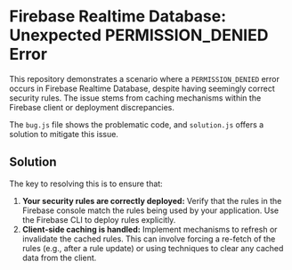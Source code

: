 # Firebase Realtime Database: Unexpected PERMISSION_DENIED Error

This repository demonstrates a scenario where a `PERMISSION_DENIED` error occurs in Firebase Realtime Database, despite having seemingly correct security rules. The issue stems from caching mechanisms within the Firebase client or deployment discrepancies.

The `bug.js` file shows the problematic code, and `solution.js` offers a solution to mitigate this issue.

## Solution

The key to resolving this is to ensure that:

1. **Your security rules are correctly deployed:** Verify that the rules in the Firebase console match the rules being used by your application.  Use the Firebase CLI to deploy rules explicitly. 
2. **Client-side caching is handled:** Implement mechanisms to refresh or invalidate the cached rules.  This can involve forcing a re-fetch of the rules (e.g., after a rule update) or using techniques to clear any cached data from the client.